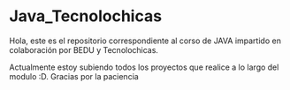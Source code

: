 # Java_Tecnolochicas
Hola, este es el repositorio correspondiente al corso de JAVA impartido en colaboración por BEDU y Tecnolochicas. 

Actualmente estoy subiendo todos los proyectos que realice a lo largo del modulo :D. Gracias por la paciencia
